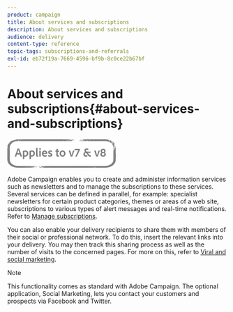 ```yaml
---
product: campaign
title: About services and subscriptions
description: About services and subscriptions
audience: delivery
content-type: reference
topic-tags: subscriptions-and-referrals
exl-id: eb72f19a-7669-4596-bf9b-8c0ce22b67bf
---
```

# About services and subscriptions{#about-services-and-subscriptions}

![](../../assets/common.svg)

Adobe Campaign enables you to create and administer information services such as newsletters and to manage the subscriptions to these services. Several services can be defined in parallel, for example: specialist newsletters for certain product categories, themes or areas of a web site, subscriptions to various types of alert messages and real-time notifications. Refer to [Manage subscriptions](managing-subscriptions.md).

You can also enable your delivery recipients to share them with members of their social or professional network. To do this, insert the relevant links into your delivery. You may then track this sharing process as well as the number of visits to the concerned pages. For more on this, refer to [Viral and social marketing](viral-and-social-marketing.md).

>[!NOTE]
>
>This functionality comes as standard with Adobe Campaign. The optional application, Social Marketing, lets you contact your customers and prospects via Facebook and Twitter.
